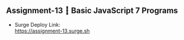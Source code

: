 ## Assignment-13 ┇ Basic JavaScript 7 Programs
- Surge Deploy Link: <br>
https://assignment-13.surge.sh
